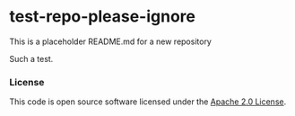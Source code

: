 
# test-repo-please-ignore

This is a placeholder README.md for a new repository

Such a test.

### License

This code is open source software licensed under the [Apache 2.0 License]("http://www.apache.org/licenses/LICENSE-2.0.html").
